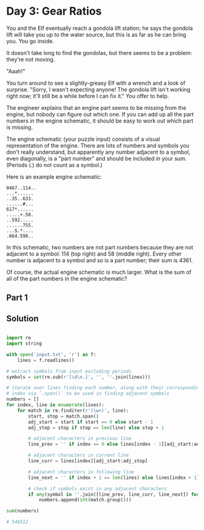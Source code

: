 # Day 3: Gear Ratios

You and the Elf eventually reach a gondola lift station; he says the gondola lift will
take you up to the water source, but this is as far as he can bring you. You go inside.

It doesn't take long to find the gondolas, but there seems to be a problem: they're not
moving.

"Aaah!"

You turn around to see a slightly-greasy Elf with a wrench and a look of surprise.
"Sorry, I wasn't expecting anyone! The gondola lift isn't working right now; it'll still
be a while before I can fix it." You offer to help.

The engineer explains that an engine part seems to be missing from the engine, but
nobody can figure out which one. If you can add up all the part numbers in the engine
schematic, it should be easy to work out which part is missing.

The engine schematic (your puzzle input) consists of a visual representation of the
engine. There are lots of numbers and symbols you don't really understand, but
apparently any number adjacent to a symbol, even diagonally, is a "part number" and
should be included in your sum. (Periods (.) do not count as a symbol.)

Here is an example engine schematic:

```
0467..114..
...*......
..35..633.
......#...
617*......
.....+.58.
..592.....
......755.
...$.*....
.664.598..
```

In this schematic, two numbers are not part numbers because they are not adjacent to a
symbol: 114 (top right) and 58 (middle right). Every other number is adjacent to a
symbol and so is a part number; their sum is 4361.

Of course, the actual engine schematic is much larger. What is the sum of all of the
part numbers in the engine schematic?

## Part 1

## Solution

```python

import re
import string

with open('input.txt', 'r') as f:
    lines = f.readlines()

# extract symbols from input excluding periods
symbols = set(re.sub(r'[\d\n.]', '', ''.join(lines)))

# iterate over lines finding each number, along with their corresponding start and stop
# index via `.span()` to be used in finding adjacent symbols
numbers = []
for index, line in enumerate(lines):
    for match in re.finditer(r'(\w+)', line):
        start, stop = match.span()
        adj_start = start if start == 0 else start - 1
        adj_stop = stop if stop == len(line) else stop + 1

        # adjacent characters in previous line
        line_prev = '' if index == 0 else lines[index - 1][adj_start:adj_stop]

        # adjacent characters in current line
        line_curr = lines[index][adj_start:adj_stop]

        # adjacent characters in following line
        line_next = '' if index + 1 == len(lines) else lines[index + 1][adj_start:adj_stop]

        # check if symbols exist in any adjacent characters
        if any(symbol in ''.join([line_prev, line_curr, line_next]) for symbol in symbols):
            numbers.append(int(match.group()))

sum(numbers)

# 546312

```
